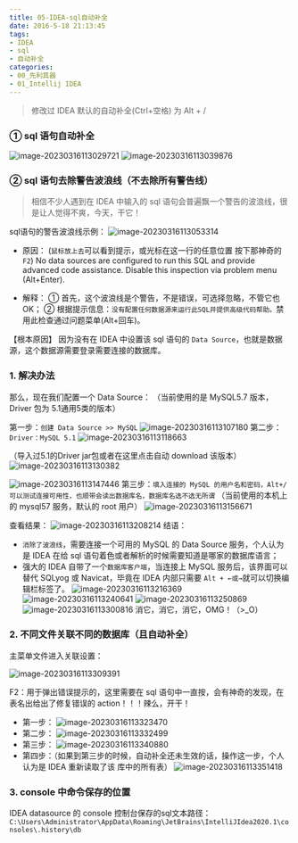 ```yaml
---
title: 05-IDEA-sql自动补全
date: 2016-5-18 21:13:45
tags: 
- IDEA
- sql
- 自动补全
categories:
- 00_先利其器
- 01_Intellij IDEA
---
```


> 修改过 IDEA 默认的自动补全(Ctrl+空格) 为 Alt + /


### ① sql 语句自动补全

![image-20230316113029721](https://jy-imgs.oss-cn-beijing.aliyuncs.com/img/20230316113030.png)
![image-20230316113039876](https://jy-imgs.oss-cn-beijing.aliyuncs.com/img/20230316113040.png)

### ② sql 语句去除警告波浪线（不去除所有警告线）
> 相信不少人遇到在 IDEA 中输入的 sql 语句会普遍飘一个警告的波浪线，很是让人觉得不爽，今天，干它！

sql语句的警告波浪线示例：
![image-20230316113053314](https://jy-imgs.oss-cn-beijing.aliyuncs.com/img/20230316113054.png)

* 原因：
(`鼠标放上去`可以看到提示，或光标在这一行的任意位置 按下那神奇的 `F2`)
No data sources are configured to run this SQL and provide advanced code assistance. Disable this inspection via problem menu (Alt+Enter).

* 解释：
① 首先，这个波浪线是个警告，不是错误，可选择忽略，不管它也OK；
② 根据提示信息：`没有配置任何数据源来运行此SQL并提供高级代码帮助。`禁用此检查通过问题菜单(Alt+回车)。

【根本原因】
因为没有在 IDEA 中设置该 sql 语句的 `Data Source`，也就是数据源，这个数据源需要登录需要连接的数据库。

### 1. 解决办法
那么，现在我们配置一个 Data Source：
（当前使用的是 MySQL5.7 版本，Driver 包为 5.1通用5类的版本）

第一步：`创建 Data Source >> MySQL`
![image-20230316113107180](https://jy-imgs.oss-cn-beijing.aliyuncs.com/img/20230316113108.png)
第二步：`Driver：MySQL 5.1`
![image-20230316113118663](https://jy-imgs.oss-cn-beijing.aliyuncs.com/img/20230316113119.png)

（导入过5.1的Driver jar包或者在这里点击自动 download 该版本）
![image-20230316113130382](https://jy-imgs.oss-cn-beijing.aliyuncs.com/img/20230316113131.png)

![image-20230316113147446](https://jy-imgs.oss-cn-beijing.aliyuncs.com/img/20230316113148.png)
第三步：`填入连接的 MySQL 的用户名和密码，Alt+/ 可以测试连接可用性，也顺带会读出数据库名，数据库名选不选无所谓`
（当前使用的本机上的 mysql57 服务，默认的 root 用户）
![image-20230316113156671](https://jy-imgs.oss-cn-beijing.aliyuncs.com/img/20230316113158.png)

查看结果：
![image-20230316113208214](https://jy-imgs.oss-cn-beijing.aliyuncs.com/img/20230316113209.png)
结语：
* `消除了波浪线`，需要连接一个可用的 MySQL 的 Data Source 服务，个人认为是 IDEA 在给 sql 语句着色或者解析的时候需要知道是哪家的数据库语言；
* 强大的 IDEA 自带了一个`数据库客户端`，当连接上 MySQL 服务后，该界面可以替代 SQLyog 或 Navicat，毕竟在 IDEA 内部只需要 `Alt + ←或→`就可以切换编辑栏标签了。
![image-20230316113216369](https://jy-imgs.oss-cn-beijing.aliyuncs.com/img/20230316113217.png)
![image-20230316113240641](https://jy-imgs.oss-cn-beijing.aliyuncs.com/img/20230316113241.png)
![image-20230316113250869](https://jy-imgs.oss-cn-beijing.aliyuncs.com/img/20230316113251.png)
![image-20230316113300816](https://jy-imgs.oss-cn-beijing.aliyuncs.com/img/20230316113301.png)
消它，消它，消它，OMG！（>_O）

### 2. 不同文件关联不同的数据库（且自动补全）



主菜单文件进入关联设置：

![image-20230316113309391](https://jy-imgs.oss-cn-beijing.aliyuncs.com/img/20230316113310.png)



F2：用于弹出错误提示的，这里需要在 sql 语句中一直按，会有神奇的发现，在 表名出给出了修复错误的 action！！！辣么，开干！
* 第一步：
![image-20230316113323470](https://jy-imgs.oss-cn-beijing.aliyuncs.com/img/20230316113324.png)
* 第二步：
![image-20230316113332499](https://jy-imgs.oss-cn-beijing.aliyuncs.com/img/20230316113333.png)
* 第三步：
![image-20230316113340880](https://jy-imgs.oss-cn-beijing.aliyuncs.com/img/20230316113341.png)
* 第四步：（如果到第三步的时候，自动补全还未生效的话，操作这一步，个人认为是 IDEA 重新读取了该 库中的所有表）
![image-20230316113351418](https://jy-imgs.oss-cn-beijing.aliyuncs.com/img/20230316113352.png)



### 3. console 中命令保存的位置

IDEA datasource 的 console 控制台保存的sql文本路径：
`C:\Users\Administrator\AppData\Roaming\JetBrains\IntelliJIdea2020.1\consoles\.history\db`